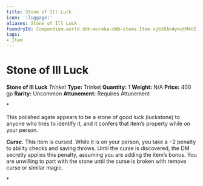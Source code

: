 ```yaml
---
title: Stone of Ill Luck
icon: ':luggage:'
aliases: Stone of Ill Luck
foundryId: Compendium.world.ddb-eureka-ddb-items.Item.vjb38Ao4ykqtM4H2
tags:
- Item
---
```


# Stone of Ill Luck

**Stone of Ill Luck**
_Trinket_
**Type:** Trinket
**Quantity:** 1
**Weight:** N/A
**Price:** 400 gp
**Rarity:** Uncommon
**Attunement:** Requires Attunement

*<p>This polished agate appears to be a stone of good luck (luckstone) to anyone who tries to identify it, and it confers that item’s property while on your person.

***Curse.*** This item is cursed. While it is on your person, you take a −2 penalty to ability checks and saving throws. Until the curse is discovered, the DM secretly applies this penalty, assuming you are adding the item’s bonus. You are unwilling to part with the stone until the curse is broken with remove curse or similar magic.</p>*